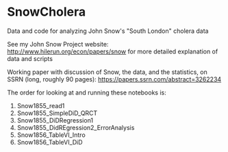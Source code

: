 # SnowCholera
Data and code for analyzing John Snow's "South London" cholera data

See my John Snow Project website: http://www.hilerun.org/econ/papers/snow for more detailed explanation of data and scripts

Working paper with discussion of Snow, the data, and the statistics, on SSRN (long, roughly 90 pages): https://papers.ssrn.com/abstract=3262234

The order for looking at and running these notebooks is:

1. Snow1855_read1
2. Snow1855_SimpleDiD_QRCT
3. Snow1855_DiDRegression1
4. Snow1855_DidREgression2_ErrorAnalysis
5. Snow1856_TableVI_Intro
6. Snow1856_TableVI_DiD

